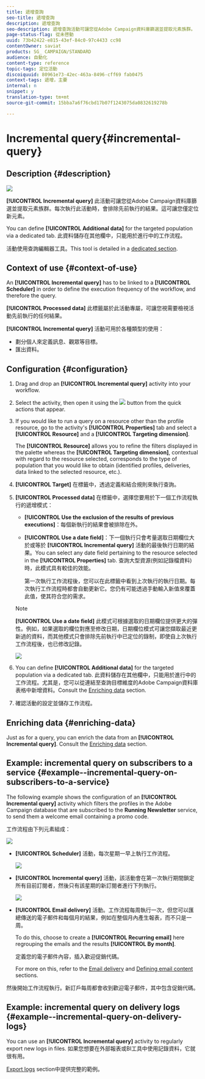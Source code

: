 ```yaml
---
title: 遞增查詢
seo-title: 遞增查詢
description: 遞增查詢
seo-description: 遞增查詢活動可讓您從Adobe Campaign資料庫篩選並提取元素族群。
page-status-flag: 從未啓動
uuid: 73b42422-e815-43ef-84c0-97c4433 cc98
contentOwner: saviat
products: SG_ CAMPAIGN/STANDARD
audience: 自動化
content-type: reference
topic-tags: 定位活動
discoiquuid: 80961e73-42ec-463a-8496-cff69 fab0475
context-tags: 遞增，主要
internal: n
snippet: y
translation-type: tm+mt
source-git-commit: 15bba7a6f76cbd17b07f1243075da0832619278b

---
```



# Incremental query{#incremental-query}

## Description {#description}

![](assets/incremental.png)

**[!UICONTROL Incremental query]** 此活動可讓您從Adobe Campaign資料庫篩選並提取元素族群。每次執行此活動時，會排除先前執行的結果。這可讓您僅定位新元素。

You can define **[!UICONTROL Additional data]** for the targeted population via a dedicated tab. 此資料儲存在其他欄中，只能用於進行中的工作流程。

活動使用查詢編輯器工具。This tool is detailed in a [dedicated section](../../automating/using/editing-queries.md#about-query-editor).

## Context of use {#context-of-use}

An **[!UICONTROL Incremental query]** has to be linked to a **[!UICONTROL Scheduler]** in order to define the execution frequency of the workflow, and therefore the query.

**[!UICONTROL Processed data]** 此標籤屬於此活動專屬，可讓您視需要檢視活動先前執行的任何結果。

**[!UICONTROL Incremental query]** 活動可用於各種類型的使用：

* 劃分個人來定義訊息、觀眾等目標。
* 匯出資料。

## Configuration {#configuration}

1. Drag and drop an **[!UICONTROL Incremental query]** activity into your workflow.
1. Select the activity, then open it using the ![](assets/edit_darkgrey-24px.png) button from the quick actions that appear.
1. If you would like to run a query on a resource other than the profile resource, go to the activity's **[!UICONTROL Properties]** tab and select a **[!UICONTROL Resource]** and a **[!UICONTROL Targeting dimension]**.

   The **[!UICONTROL Resource]** allows you to refine the filters displayed in the palette whereas the **[!UICONTROL Targeting dimension]**, contextual with regard to the resource selected, corresponds to the type of population that you would like to obtain (identified profiles, deliveries, data linked to the selected resource, etc.).

1. **[!UICONTROL Target]** 在標籤中，透過定義和結合規則來執行查詢。
1. **[!UICONTROL Processed data]** 在標籤中，選擇您要用於下一個工作流程執行的遞增模式：

   * **[!UICONTROL Use the exclusion of the results of previous executions]**：每個新執行的結果會被排除在外。
   * **[!UICONTROL Use a date field]**：下一個執行只會考量選取日期欄位大於或等於 **[!UICONTROL Incremental query]** 活動的最後執行日期的結果。You can select any date field pertaining to the resource selected in the **[!UICONTROL Properties]** tab. 查詢大型資源(例如記錄檔資料)時，此模式具有較佳的效能。

      第一次執行工作流程後，您可以在此標籤中看到上次執行的執行日期。每次執行工作流程時都會自動更新它。您仍有可能透過手動輸入新值來覆蓋此值，使其符合您的需求。
   >[!NOTE]
   >
   >**[!UICONTROL Use a date field]** 此模式可根據選取的日期欄位提供更大的彈性。例如，如果選取的欄位對應至修改日期，日期欄位模式可讓您擷取最近更新過的資料，而其他模式只會排除先前執行中已定位的錄制，即使自上次執行工作流程後，也已修改記錄。

   ![](assets/incremental_query_usedatefield.png)

1. You can define **[!UICONTROL Additional data]** for the targeted population via a dedicated tab. 此資料儲存在其他欄中，只能用於進行中的工作流程。尤其是，您可以從連結至查詢目標維度的Adobe Campaign資料庫表格中新增資料。Consult the [Enriching data](../../automating/using/query.md#enriching-data) section.
1. 確認活動的設定並儲存工作流程。

## Enriching data {#enriching-data}

Just as for a query, you can enrich the data from an **[!UICONTROL Incremental query]**. Consult the [Enriching data](../../automating/using/query.md#enriching-data) section.

## Example: incremental query on subscribers to a service {#example--incremental-query-on-subscribers-to-a-service}

The following example shows the configuration of an **[!UICONTROL Incremental query]** activity which filters the profiles in the Adobe Campaign database that are subscribed to the **Running Newsletter** service, to send them a welcome email containing a promo code.

工作流程由下列元素組成：

![](assets/incremental_query_example1.png)

* **[!UICONTROL Scheduler]** 活動，每次星期一早上執行工作流程。

   ![](assets/incremental_query_example2.png)

* **[!UICONTROL Incremental query]** 活動，該活動會在第一次執行期間鎖定所有目前訂閱者，然後只有該星期的新訂閱者進行下列執行。

   ![](assets/incremental_query_example3.png)

* **[!UICONTROL Email delivery]** 活動。工作流程每周執行一次，但您可以匯總傳送的電子郵件和每個月的結果，例如在整個月內產生報表，而不只是一周。

   To do this, choose to create a **[!UICONTROL Recurring email]** here regrouping the emails and the results **[!UICONTROL By month]**.

   定義您的電子郵件內容，插入歡迎促銷代碼。

   For more on this, refer to the [Email delivery](../../automating/using/email-delivery.md) and [Defining email content](../../designing/using/about-personalization.md) sections.

然後開始工作流程執行。新訂戶每周都會收到歡迎電子郵件，其中包含促銷代碼。

## Example: incremental query on delivery logs {#example--incremental-query-on-delivery-logs}

You can use an **[!UICONTROL Incremental query]** activity to regularly export new logs in files. 如果您想要在外部報表或BI工具中使用記錄資料，它就很有用。

[Export logs](../../automating/using/exporting-logs.md) section中提供完整的範例。
